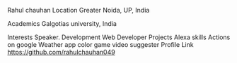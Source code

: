 Rahul chauhan
Location
Greater Noida, UP, India

Academics
Galgotias university, India

Interests
Speaker.
Development
Web Developer
Projects
Alexa skills
Actions on google
Weather app
color game
video suggester
Profile Link
https://github.com/rahulchauhan049
